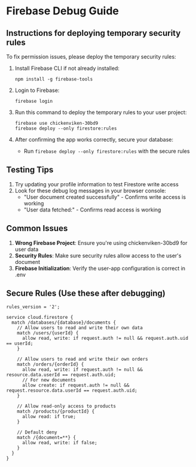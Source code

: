 # Firebase Debug Guide

## Instructions for deploying temporary security rules

To fix permission issues, please deploy the temporary security rules:

1. Install Firebase CLI if not already installed:
   ```
   npm install -g firebase-tools
   ```

2. Login to Firebase:
   ```
   firebase login
   ```

3. Run this command to deploy the temporary rules to your user project:
   ```
   firebase use chickenviken-30bd9
   firebase deploy --only firestore:rules
   ```

4. After confirming the app works correctly, secure your database:
   - Run `firebase deploy --only firestore:rules` with the secure rules

## Testing Tips

1. Try updating your profile information to test Firestore write access
2. Look for these debug log messages in your browser console:
   - "User document created successfully" - Confirms write access is working
   - "User data fetched:" - Confirms read access is working

## Common Issues

1. **Wrong Firebase Project**: Ensure you're using chickenviken-30bd9 for user data
2. **Security Rules**: Make sure security rules allow access to the user's document
3. **Firebase Initialization**: Verify the user-app configuration is correct in .env

## Secure Rules (Use these after debugging)

```
rules_version = '2';

service cloud.firestore {
  match /databases/{database}/documents {
    // Allow users to read and write their own data
    match /users/{userId} {
      allow read, write: if request.auth != null && request.auth.uid == userId;
    }
    
    // Allow users to read and write their own orders
    match /orders/{orderId} {
      allow read, write: if request.auth != null && resource.data.userId == request.auth.uid;
      // For new documents
      allow create: if request.auth != null && request.resource.data.userId == request.auth.uid;
    }
    
    // Allow read-only access to products
    match /products/{productId} {
      allow read: if true;
    }
    
    // Default deny
    match /{document=**} {
      allow read, write: if false;
    }
  }
}
```
